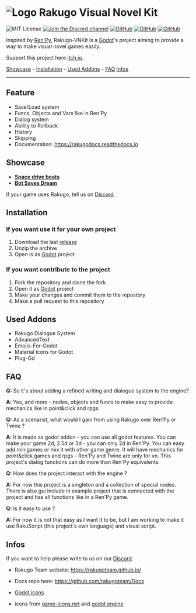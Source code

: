 # ![Logo](WindowIcon.png) Rakugo Visual Novel Kit
![MIT License](https://img.shields.io/static/v1.svg?label=📜%20License&message=MIT&color=informational)
[![Join the Discord channel](https://img.shields.io/static/v1.svg?label=Join%20our%20Discord%20channel&message=🎆&color=7289DA&logo=discord&logoColor=white&labelColor=2C2F33)](https://discord.gg/K9gvjdg)
[![GitHub](https://img.shields.io/github/stars/rakugoteam/VisualNovelKit)](https://github.com/rakugoteam/VisualNovelKit)
[![GitHub](https://img.shields.io/github/issues/rakugoteam/VisualNovelKit)](https://github.com/rakugoteam/VisualNovelKit)
[![GitHub](https://img.shields.io/github/issues-closed/rakugoteam/VisualNovelKit)](https://github.com/rakugoteam/VisualNovelKit)

Inspired by [Ren'Py](https://www.renpy.org), Rakugo-VNKit is a [Godot](https://godotengine.org)'s project aiming to provide a way to make visual novel games easily. 

Support this project here [itch.io](https://rakugoteam.github.io/donations/).

[Showcase](#Showcase) -
[Installation](#Installation) -
[Used Addons](#Used-Addons) -
[FAQ](#faq)
[Infos](#Infos)

---

## Feature
* Save/Load system
* Funcs, Objects and Vars like in Ren'Py
* Dialog system
* Ability to Rollback
* History
* Skipping
* Documentation: https://rakugodocs.readthedocs.io

## Showcase

- [**Space drive beats**](https://plopsis.itch.io/space-drive-beats)
- [**Bot Saves Dream**](https://plopsis.itch.io/curator-bot)

If your game uses Rakugo, tell us on [Discord](https://discord.gg/K9gvjdg).

## Installation

### If you want use it for your own project

1. Download the last [release](https://github.com/rakugoteam/VisualNovelKit/releases/latest)
1. Unzip the archive
1. Open is as [Godot](https://godotengine.org) project

### If you want contribute to the project

1. Fork the repository and clone the fork
1. Open it as [Godot](https://godotengine.org) project
1. Make your changes and commit them to the repostory
1. Make a pull request to this repository

## Used Addons

- Rakugo Dialogue System
- AdvancedText
- Emojis-For-Godot
- Material Icons for Godot
- Plug-Gd

## FAQ

**Q:** So it's about adding a refined writing and dialogue system to the engine? </p>
**A:** Yes, and more - nodes, objects and funcs to make easy to provide mechanics like in point&click and rpgs.

**Q:** As a scenarist, what would I gain from using Rakugo over Ren'Py or Twine ? </p>
**A:** It is made as godot addon - you can use all godot features.
You can make your game 2d, 2.5d or 3d - you can only 2d in Ren'Py.
You can easy add minigames or mix it with other game genre.
It will have mechanics for point&click games and rpgs - Ren'Py and Twine are only for vn.
This project's dialog functions can do more than Ren'Py equivalents.

**Q:** How does the project interact with the engine ? </p>
**A:** For now this project is a singleton and a collection of special nodes. There is also gui include in example project that is connected with the project and has all functions like in a Ren'Py game.

**Q:** Is it easy to use ?</p>
**A:** For now it is not that easy as I want it to be, but I am working to make it use RakuScript (this project's own language) and visual script.


## Infos

If you want to help please write to us on our [Discord](https://discord.gg/K9gvjdg).

- Rakugo Team website: https://rakugoteam.github.io/

- Docs repo here: https://github.com/rakugoteam/Docs

- [Godot icons](https://github.com/godotengine/godot-design/tree/master/engine/icons/optimized)

- icons from [game-icons.net](https://game-icons.net) and [godot engine](https://github.com/godotengine/godot/tree/master/editor/icons)

